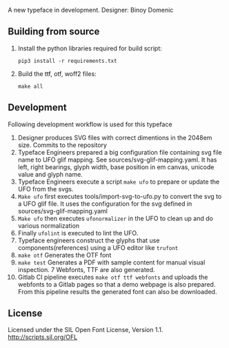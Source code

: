 A new typeface in development. Designer: Binoy Domenic


Building from source
--------------------
1. Install the python libraries required for build script:
    ```
    pip3 install -r requirements.txt
    ```
2. Build the ttf, otf, woff2 files:
   ```
   make all
   ```

Development
-----------
Following development workflow is used for this typeface
1. Designer produces SVG files with correct dimentions in the 2048em size. Commits to the repository
2. Typeface Engineers prepared a big  configuration file containing svg file name to UFO glif mapping. See sources/svg-glif-mapping.yaml. It has left, right bearings, glyph width, base position in em canvas, unicode value and glyph name.
3. Typeface Engineers execute a script `make ufo` to prepare or update the UFO from the svgs.
  1. `Make ufo` first executes tools/import-svg-to-ufo.py to convert the svg to a UFO glif file. It uses the configuration for the svg defined in sources/svg-glif-mapping.yaml
  2. `Make ufo` then executes `ufonormalizer` in the UFO to clean up and do various normalization
  3. Finally `ufolint` is executed to lint the UFO.
4. Typeface engineers construct the glyphs that use components(references) using a UFO editor like `trufont`
5. `make otf` Generates the OTF font
6. `make test` Generates a PDF with sample content for manual visual inspection.
7 Webfonts, TTF are also generated.
8. Gitlab CI pipeline executes `make otf ttf webfonts` and uploads the webfonts to a Gitlab pages so that a demo webpage is also prepared. From this pipeline results the generated font can also be downloaded.

License
-------
Licensed under the SIL Open Font License, Version 1.1. http://scripts.sil.org/OFL
